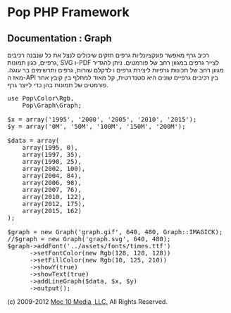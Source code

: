 Pop PHP Framework
=================

Documentation : Graph
---------------------

רכיב גרף מאפשר פונקציונליות גרפים חזקים שיכולים לנצל את כל שנבנה רכיבים גרפיים, כגון תמונות, SVG ו-PDF לצייר גרפים במגוון רחב של פורמטים. ניתן להגדיר מגוון רחב של תכונות גרפיות ליצירת גרפים ו לדקלם שורות, גרפים ותרשימים בר עוגה. מאז ה-API בין רכיבים גרפיים שונים היא סטנדרטית, קל מאוד למחלף בין קובץ אחר פורמטים של תמונות בהן כדי לייצר גרף.

<pre>
use Pop\Color\Rgb,
    Pop\Graph\Graph;

$x = array('1995', '2000', '2005', '2010', '2015');
$y = array('0M', '50M', '100M', '150M', '200M');

$data = array(
    array(1995, 0),
    array(1997, 35),
    array(1998, 25),
    array(2002, 100),
    array(2004, 84),
    array(2006, 98),
    array(2007, 76),
    array(2010, 122),
    array(2012, 175),
    array(2015, 162)
);

$graph = new Graph('graph.gif', 640, 480, Graph::IMAGICK);
//$graph = new Graph('graph.svg', 640, 480);
$graph->addFont('../assets/fonts/times.ttf')
      ->setFontColor(new Rgb(128, 128, 128))
      ->setFillColor(new Rgb(10, 125, 210))
      ->showY(true)
      ->showText(true)
      ->addLineGraph($data, $x, $y)
      ->output();
</pre>

(c) 2009-2012 [Moc 10 Media, LLC.](http://www.moc10media.com) All Rights Reserved.
